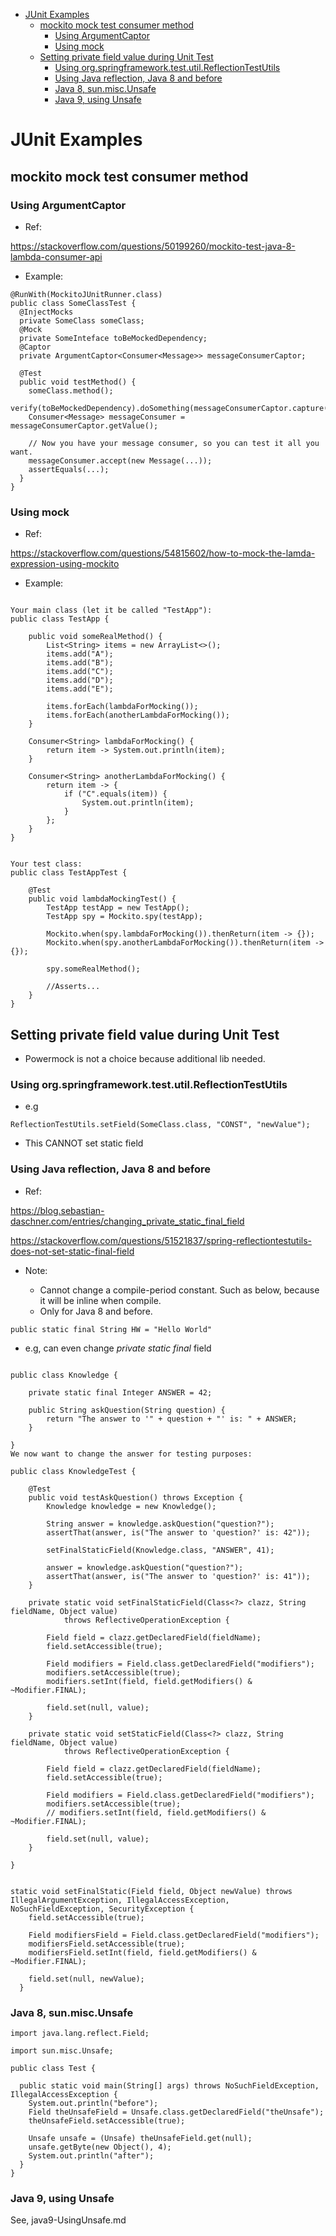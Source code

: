 - [JUnit Examples](#junit-examples)
  - [mockito mock test consumer method](#mockito-mock-test-consumer-method)
    - [Using ArgumentCaptor](#using-argumentcaptor)
    - [Using mock](#using-mock)
  - [Setting private field value during Unit Test](#setting-private-field-value-during-unit-test)
    - [Using org.springframework.test.util.ReflectionTestUtils](#using-orgspringframeworktestutilreflectiontestutils)
    - [Using Java reflection, Java 8 and before](#using-java-reflection-java-8-and-before)
    - [Java 8, sun.misc.Unsafe](#java-8-sunmiscunsafe)
    - [Java 9, using Unsafe](#java-9-using-unsafe)

# JUnit Examples

## mockito mock test consumer method

### Using ArgumentCaptor

- Ref:

https://stackoverflow.com/questions/50199260/mockito-test-java-8-lambda-consumer-api

- Example:

```
@RunWith(MockitoJUnitRunner.class)
public class SomeClassTest {
  @InjectMocks
  private SomeClass someClass;
  @Mock
  private SomeInteface toBeMockedDependency;
  @Captor
  private ArgumentCaptor<Consumer<Message>> messageConsumerCaptor;

  @Test
  public void testMethod() {
    someClass.method();
    verify(toBeMockedDependency).doSomething(messageConsumerCaptor.capture());
    Consumer<Message> messageConsumer = messageConsumerCaptor.getValue();

    // Now you have your message consumer, so you can test it all you want.
    messageConsumer.accept(new Message(...));
    assertEquals(...);
  }
}
```

### Using mock

- Ref:

https://stackoverflow.com/questions/54815602/how-to-mock-the-lamda-expression-using-mockito

- Example:

```

Your main class (let it be called "TestApp"):
public class TestApp {

    public void someRealMethod() {
        List<String> items = new ArrayList<>();
        items.add("A");
        items.add("B");
        items.add("C");
        items.add("D");
        items.add("E");

        items.forEach(lambdaForMocking());
        items.forEach(anotherLambdaForMocking());
    }

    Consumer<String> lambdaForMocking() {
        return item -> System.out.println(item);
    }

    Consumer<String> anotherLambdaForMocking() {
        return item -> {
            if ("C".equals(item)) {
                System.out.println(item);
            }
        };
    }
}


Your test class:
public class TestAppTest {

    @Test
    public void lambdaMockingTest() {
        TestApp testApp = new TestApp();
        TestApp spy = Mockito.spy(testApp);

        Mockito.when(spy.lambdaForMocking()).thenReturn(item -> {});
        Mockito.when(spy.anotherLambdaForMocking()).thenReturn(item -> {});

        spy.someRealMethod();

        //Asserts...
    }
}

```








## Setting private field value during Unit Test

- Powermock is not a choice because additional lib needed.

### Using org.springframework.test.util.ReflectionTestUtils

- e.g

`ReflectionTestUtils.setField(SomeClass.class, "CONST", "newValue");`

- This CANNOT set static field

### Using Java reflection, Java 8 and before

- Ref:

https://blog.sebastian-daschner.com/entries/changing_private_static_final_field  

https://stackoverflow.com/questions/51521837/spring-reflectiontestutils-does-not-set-static-final-field

- Note: 
  
  - Cannot change a compile-period constant. Such as below, because it will be inline when compile.
  - Only for Java 8 and before.

`public static final String HW = "Hello World"`

- e.g, can even change *private static final* field

```

public class Knowledge {

    private static final Integer ANSWER = 42;

    public String askQuestion(String question) {
        return "The answer to '" + question + "' is: " + ANSWER;
    }

}
We now want to change the answer for testing purposes:

public class KnowledgeTest {

    @Test
    public void testAskQuestion() throws Exception {
        Knowledge knowledge = new Knowledge();

        String answer = knowledge.askQuestion("question?");
        assertThat(answer, is("The answer to 'question?' is: 42"));

        setFinalStaticField(Knowledge.class, "ANSWER", 41);

        answer = knowledge.askQuestion("question?");
        assertThat(answer, is("The answer to 'question?' is: 41"));
    }

    private static void setFinalStaticField(Class<?> clazz, String fieldName, Object value)
            throws ReflectiveOperationException {

        Field field = clazz.getDeclaredField(fieldName);
        field.setAccessible(true);

        Field modifiers = Field.class.getDeclaredField("modifiers");
        modifiers.setAccessible(true);
        modifiers.setInt(field, field.getModifiers() & ~Modifier.FINAL);

        field.set(null, value);
    }

    private static void setStaticField(Class<?> clazz, String fieldName, Object value)
            throws ReflectiveOperationException {

        Field field = clazz.getDeclaredField(fieldName);
        field.setAccessible(true);

        Field modifiers = Field.class.getDeclaredField("modifiers");
        modifiers.setAccessible(true);
        // modifiers.setInt(field, field.getModifiers() & ~Modifier.FINAL);

        field.set(null, value);
    }

}
```

```

static void setFinalStatic(Field field, Object newValue) throws IllegalArgumentException, IllegalAccessException, NoSuchFieldException, SecurityException {
    field.setAccessible(true);

    Field modifiersField = Field.class.getDeclaredField("modifiers");
    modifiersField.setAccessible(true);
    modifiersField.setInt(field, field.getModifiers() & ~Modifier.FINAL);

    field.set(null, newValue);
  }

```

### Java 8, sun.misc.Unsafe

```
import java.lang.reflect.Field;

import sun.misc.Unsafe;

public class Test {

  public static void main(String[] args) throws NoSuchFieldException, IllegalAccessException {
    System.out.println("before");
    Field theUnsafeField = Unsafe.class.getDeclaredField("theUnsafe");
    theUnsafeField.setAccessible(true);

    Unsafe unsafe = (Unsafe) theUnsafeField.get(null);
    unsafe.getByte(new Object(), 4);
    System.out.println("after");
  }
}
```

### Java 9, using Unsafe

See, java9-UsingUnsafe.md

